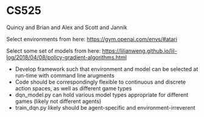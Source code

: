 # CS525
Quincy and Brian and Alex and Scott and Jannik

Select environments from here:
https://gym.openai.com/envs/#atari

Select some set of models from here:
https://lilianweng.github.io/lil-log/2018/04/08/policy-gradient-algorithms.html

- Develop framework such that environment and model can be selected at run-time with command line arugments
- Code should be correspondingly flexible to continuous and discrete action spaces, as well as different game types
- dqn_model.py can hold various model types appropriate for different games (likely not different agents)
- train_dqn.py likely should be agent-specific and environment-irreverent
